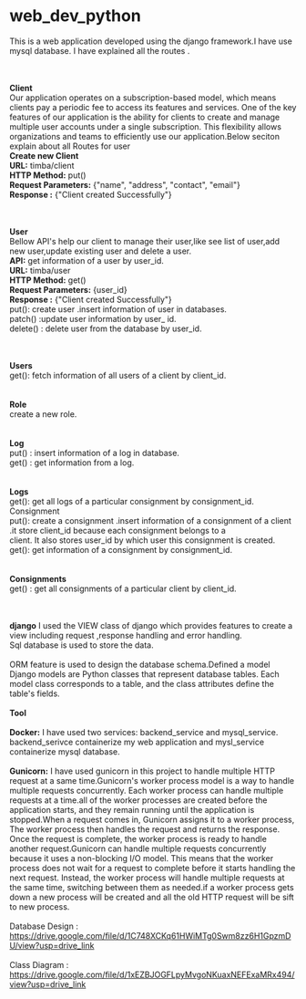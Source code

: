 # web_dev_python

This is a web application  developed using the django framework.I have use mysql database. I have explained all the routes . <br><br><br>

**Client**<br>
Our application operates on a subscription-based model, which means clients pay a periodic fee to access its features and services. One of the key features of our application is the     ability for clients to create and manage multiple user accounts under a single subscription. This flexibility allows organizations and teams to efficiently use our application.Below     seciton explain about all Routes for user
<br>
**Create new Client**
<br>
**URL:** timba/client
<br>
**HTTP Method:** put()
<br>
**Request Parameters:** {"name", "address", "contact", "email"}
<br>
**Response :** {"Client created Successfully"}
<br><br><br>

    
**User**<br>
Bellow API's help our client to manage their user,like see list of user,add new user,update existing user and delete a user.<br>
**API:** get information of a user by user_id.
<br>
**URL:** timba/user
<br>
**HTTP Method:** get()
<br>
**Request Parameters:** {user_id}
<br>
**Response :** {"Client created Successfully"}
<br>
put(): create user .insert information of user in databases.<br>
patch() :update user information by user_ id.<br>
delete() : delete user from the database by user_id.<br><br><br>

    
**Users**<br>
    get(): fetch information of all users of a client by client_id.<br><br><br>
**Role**<br>
    create a new role.<br><br><br>
**Log**<br>
    put() : insert information of a log in database.<br>
    get() : get information from a log.<br><br><br>
**Logs**<br>
    get(): get all logs of a particular consignment by consignment_id.<br>
    Consignment<br>
    put(): create a consignment .insert information of a consignment of a client .it store client_id because each consignment belongs to a <br>client. It also stores user_id by which user this consignment is created.<br>
    get(): get information of a consignment by consignment_id.<br><br><br>
**Consignments**<br>
    get() : get all consignments of a particular client by client_id.<br><br><br>

**django**
I used the VIEW class of django which provides features to create  a view including request ,response handling and error handling.
<br>Sql database is used to store the data.<br>
<br>ORM feature is used to design the database schema.Defined a model Django models are Python classes that represent database tables. Each model class corresponds to a table, and the class attributes define the table's fields.<br>
<br>
**Tool**
<br>
<br>
**Docker:** I have used two services: backend_service and mysql_service. backend_serivce containerize my web application and mysl_service containerize mysql database.<br>
<br>
**Gunicorn:**
 I have used gunicorn in this project to handle multiple HTTP request at a same time.Gunicorn's worker process model is a way to handle multiple requests concurrently. Each worker process can handle multiple requests at a time.all of the worker processes are created before the application starts, and they remain running until the application is stopped.When a request comes in, Gunicorn assigns it to a worker process, The worker process then handles the request and returns the response. Once the request is complete, the worker process is ready to handle another request.Gunicorn can handle multiple requests concurrently because it uses a non-blocking I/O model. This means that the worker process does not wait for a request to complete before it starts handling the next request. Instead, the worker process will handle multiple requests at the same time, switching between them as needed.if a worker process gets down a new process will be created and all the old HTTP request will be sift to new process.<br>
<br>Database Design : https://drive.google.com/file/d/1C748XCKq61HWiMTg0Swm8zz6H1GpzmDU/view?usp=drive_link<br>
<br>Class Diagram : https://drive.google.com/file/d/1xEZBJOGFLpyMvgoNKuaxNEFExaMRx494/view?usp=drive_link<br>

